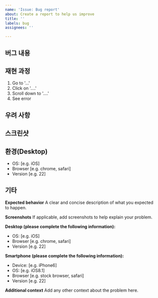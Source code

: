 ```yaml
---
name: 'Issue: Bug report'
about: Create a report to help us improve
title: ''
labels: bug
assignees: ''

---
```


## 버그 내용
 
## 재현 과정
 
1. Go to '...'
2. Click on '....'
3. Scroll down to '....'
4. See error

## 우려 사항

## 스크린샷 
 
## 환경(Desktop)

- OS: [e.g. iOS]
- Browser [e.g. chrome, safari]
- Version [e.g. 22]

## 기타


**Expected behavior**
A clear and concise description of what you expected to happen.

**Screenshots**
If applicable, add screenshots to help explain your problem.

**Desktop (please complete the following information):**
 - OS: [e.g. iOS]
 - Browser [e.g. chrome, safari]
 - Version [e.g. 22]

**Smartphone (please complete the following information):**
 - Device: [e.g. iPhone6]
 - OS: [e.g. iOS8.1]
 - Browser [e.g. stock browser, safari]
 - Version [e.g. 22]

**Additional context**
Add any other context about the problem here.
